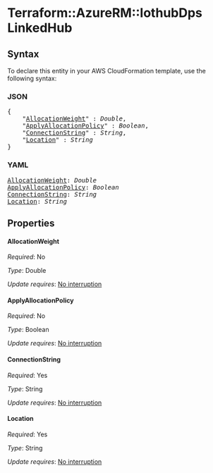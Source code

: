 # Terraform::AzureRM::IothubDps LinkedHub

## Syntax

To declare this entity in your AWS CloudFormation template, use the following syntax:

### JSON

<pre>
{
    "<a href="#allocationweight" title="AllocationWeight">AllocationWeight</a>" : <i>Double</i>,
    "<a href="#applyallocationpolicy" title="ApplyAllocationPolicy">ApplyAllocationPolicy</a>" : <i>Boolean</i>,
    "<a href="#connectionstring" title="ConnectionString">ConnectionString</a>" : <i>String</i>,
    "<a href="#location" title="Location">Location</a>" : <i>String</i>
}
</pre>

### YAML

<pre>
<a href="#allocationweight" title="AllocationWeight">AllocationWeight</a>: <i>Double</i>
<a href="#applyallocationpolicy" title="ApplyAllocationPolicy">ApplyAllocationPolicy</a>: <i>Boolean</i>
<a href="#connectionstring" title="ConnectionString">ConnectionString</a>: <i>String</i>
<a href="#location" title="Location">Location</a>: <i>String</i>
</pre>

## Properties

#### AllocationWeight

_Required_: No

_Type_: Double

_Update requires_: [No interruption](https://docs.aws.amazon.com/AWSCloudFormation/latest/UserGuide/using-cfn-updating-stacks-update-behaviors.html#update-no-interrupt)

#### ApplyAllocationPolicy

_Required_: No

_Type_: Boolean

_Update requires_: [No interruption](https://docs.aws.amazon.com/AWSCloudFormation/latest/UserGuide/using-cfn-updating-stacks-update-behaviors.html#update-no-interrupt)

#### ConnectionString

_Required_: Yes

_Type_: String

_Update requires_: [No interruption](https://docs.aws.amazon.com/AWSCloudFormation/latest/UserGuide/using-cfn-updating-stacks-update-behaviors.html#update-no-interrupt)

#### Location

_Required_: Yes

_Type_: String

_Update requires_: [No interruption](https://docs.aws.amazon.com/AWSCloudFormation/latest/UserGuide/using-cfn-updating-stacks-update-behaviors.html#update-no-interrupt)

